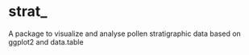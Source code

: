 # strat_
A package to visualize and analyse pollen stratigraphic data based on ggplot2 and data.table
